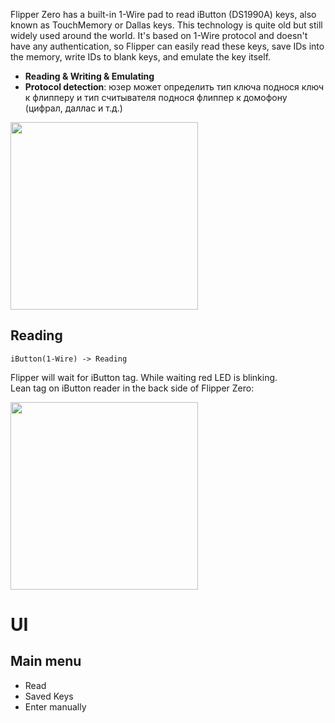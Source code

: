 Flipper Zero has a built-in 1-Wire pad to read iButton (DS1990A) keys, also known as TouchMemory or Dallas keys. This technology is quite old but still widely used around the world. It's based on 1-Wire protocol and doesn't have any authentication, so Flipper can easily read these keys, save IDs into the memory, write IDs to blank keys, and emulate the key itself.

* **Reading & Writing & Emulating**
* **Protocol detection**: юзер может определить тип ключа поднося ключ к флипперу и тип считывателя поднося флиппер к домофону (цифрал, даллас и т.д.)

<img width="300" src="https://github.com/Flipper-Zero/flipperzero-firmware-community/raw/master/wiki_static/ibutton/P1020756.jpg" />

## Reading
`iButton(1-Wire) -> Reading`

Flipper will wait for iButton tag.  While waiting red LED is blinking.  
Lean tag on iButton reader in the back side of Flipper Zero:

<img width="300" src="https://github.com/Flipper-Zero/flipperzero-firmware-community/raw/master/wiki_static/ibutton/read1.jpeg" />

# UI

## Main menu

* Read
* Saved Keys
* Enter manually
